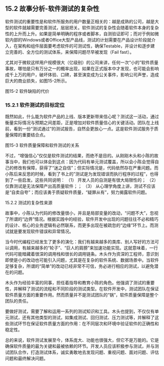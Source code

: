 ## 15.2 故事分析-软件测试的复杂性

软件测试的重要性是和软件所服务的用户数量正相关的：越是成熟的公司，越是大型的软件就越需要完善测试，层层把关。软件测试的复杂性会随着软件本身的复杂性的上升而上升。如果是简单明确的程序或者脚本，自测验证即可；而对于例如微软内部的Windows或者Office大型产品线，测试的计划需要在产品设计阶段就介入，在架构和组件层面要考虑软件的可测试性，确保Testable，并设计和逐步建立完善的、全方位的测试体系，来保障问题尽早被发现（Fail fast）。

尤其对于微软这样用户规模很大（亿级别）的公司来讲，任何一次“小的”软件质量事故，哪怕是只有万分之一的概率出现，如果在正式版本中才发现，也可能会影响成千上万的用户，破坏体验、口碑，甚至演变成为公关事件，影响公司声誉，造成巨大的商业损失，如图15-2所示。
 
图15-2 软件缺陷的代价

### 15.2.1 软件测试的目标定位

既然如此，什么能为软件产品的上线、版本更新带来信心呢？测试这一活动，通过衡量实际情况与预期之间差距，正是增加对软件质量信心的关键活动。团队在上线前，看到一份“测试通过”的测试报告，自然会更放心一点。这是软件测试服务于质量保障的重要结合点。
 
图15-3 软件质量保障和软件测试的关系

不过，“增强信心”仅仅是软件测试的结果，而绝不是目的。从刚刚木头和小陈的故事当中，我们也可以体会到这点：因为代码有单元测试覆盖，所以会小陈会觉得自己的修改有保障，获得了“迷之自信”；但实际情况是，代码依然存在严重问题。而小陈后来反思的时候，看到了书上的”测试是为发现错误而执行程序的过程”，也得到了一些启发。这些共同说明：
（1）	开发人员的自测是有很大局限性的；
（2）	仅靠测试是无法保障产出高质量软件；；
（3）	从心理学角度上讲，测试不应该是“自卖自夸”；而应该勇于质疑软件质量，“疑罪从有”，努力揭露软件问题。

15.2.2 测试的复杂性来源

故事中，小陈认为代码的修改量很小，并且是局部变量的改动，“问题不大”，忽视了所谓的“边界”情况。根据实践中的经验，软件开发中出现的问题往往不必和精巧的设计、核心的业务逻辑有必然联系，而更多出现在被疏忽的“边缘”环节上。而测试就是要发现软件错误和异常情况。

当今时代编程已经发生了更多的演化：我们有越来越多的类库、别人写好的方法可以调用，有越来越多的“轮子”、“巨人的肩膀”来加速功能实现。这就意味着，一行代码可能暗藏着很深的调用栈和很长的调用链条。木头作为资深的工程师，意识到即使是小的改动也可能引入问题，尤其是在复杂的软件系统、数据场景中。当软件足够复杂，所谓的“简单”的改动已经非常不可信，务必进行相应的测试，以避免潜在的问题。

木头作为经验丰富的同事，担任着指导和教育小陈的角色。他强调了测试的重要性，并解释了测试的流程和不同阶段的测试类型。在软件开发中，测试团队在保证软件质量方面的重要作用。然而质量并不是测试团队的“锅”，软件质量保障是整个团队的责任。

要做好测试，需要了解和运用一系列的测试知识和工具。木头也提到，不仅仅有单元测试，还有其他类型的测试，如集成测试、回归测试、压力测试等，并解释了这些测试环节在保证软件质量方面的作用：在不同层次和环境中验证软件的正确性和稳定性。

总的来说，软件测试发展至今，体系庞大、功能也很强大，但它不是万能的。它是确保软件质量的最为关键和最被依赖的环节。开发人员应该积极参与测试，并与测试团队合作，打造测试体系，诚实勇敢地去发现问题、重视问题、面对问题、评估问题和最终解决问题。
